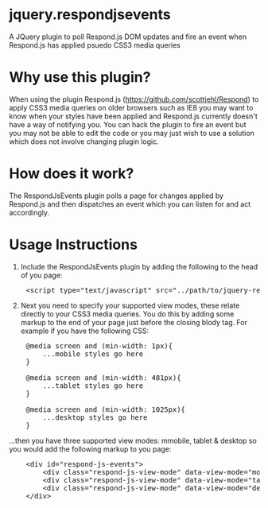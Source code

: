 # jquery.respondjsevents
A JQuery plugin to poll Respond.js DOM updates and fire an event when Respond.js has applied psuedo CSS3 media queries

Why use this plugin?
======

When using the plugin Respond.js (https://github.com/scottjehl/Respond) to apply CSS3 media queries on older browsers such as IE8 you may want to know when your styles have been applied and Respond.js currently doesn't have a way of notifying you. You can hack the plugin to fire an event but you may not be able to edit the code or you may just wish to use a solution which does not involve changing plugin logic.

How does it work?
======

The RespondJsEvents plugin polls a page for changes applied by Respond.js and then dispatches an event which you can listen for and act accordingly.

Usage Instructions
======

1. Include the RespondJsEvents plugin by adding the following to the head of you page:

<pre>
    &lt;script type="text/javascript" src="../path/to/jquery-respondjsevents.js"&gt;
</pre>

2. Next you need to specify your supported view modes, these relate directly to your CSS3 media queries. You do this by adding some markup to the end of your page just before the closing blody tag. For example if you have the following CSS:

<pre>
    @media screen and (min-width: 1px){
        ...mobile styles go here
    }
    
    @media screen and (min-width: 481px){
        ...tablet styles go here
    }
    
    @media screen and (min-width: 1025px){
        ...desktop styles go here
    }
</pre>

...then you have three supported view modes: mmobile, tablet & desktop so you would add the following markup to you page:

<pre>
    &lt;div id="respond-js-events"&gt;
        &lt;div class="respond-js-view-mode" data-view-mode="mobile"&gt;&lt;/div&gt;
        &lt;div class="respond-js-view-mode" data-view-mode="tablet"&gt;&lt;/div&gt;
        &lt;div class="respond-js-view-mode" data-view-mode="desktop"&gt;&lt;/div&gt;
    &lt;/div>
</pre>
